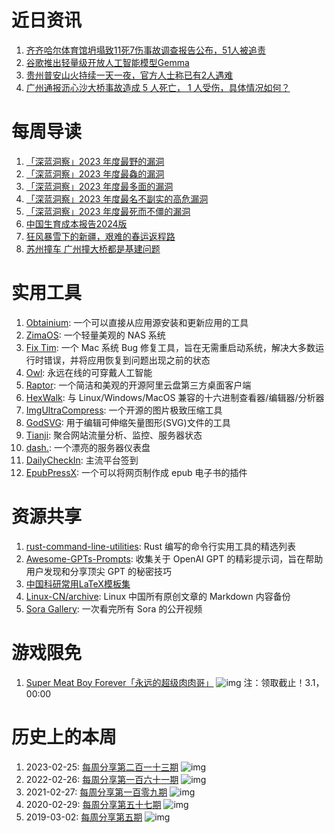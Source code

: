 # 近日资讯

1. [齐齐哈尔体育馆坍塌致11死7伤事故调查报告公布，51人被追责](https://www.thepaper.cn/newsDetail_forward_26414671)
2. [谷歌推出轻量级开放人工智能模型Gemma](https://www.sohu.com/a/759208488_115060)
3. [贵州普安山火持续一天一夜，官方人士称已有2人遇难](https://new.qq.com/rain/a/20240220A08ZAL00)
4. [广州通报沥心沙大桥事故造成 5 人死亡， 1 人受伤，具体情况如何？](https://www.zhihu.com/question/645311234)

# 每周导读

1. [「深蓝洞察」2023 年度最野的漏洞](https://mp.weixin.qq.com/s/FTbvsoSwGnbPzdM1DCopoA)
2. [「深蓝洞察」2023 年度最𠓗的漏洞](https://mp.weixin.qq.com/s/jzASbjLZV6D4_Mhg71THsw)
3. [「深蓝洞察」2023 年度最多面的漏洞](https://mp.weixin.qq.com/s/3pw9Dzrjx2V2ljviw5xz5A)
4. [「深蓝洞察」2023 年度最名不副实的高危漏洞](https://mp.weixin.qq.com/s/i6hOSzjZklS4mI_ar0IURg)
5. [「深蓝洞察」2023 年度最死而不僵的漏洞](https://mp.weixin.qq.com/s/JMLWqGGsRcWyPjscle8i3Q)
6. [中国生育成本报告2024版](https://mp.weixin.qq.com/s/BZTH9hm80C1sk74D1QaFTQ)
7. [狂风暴雪下的新疆，艰难的春运返程路](https://mp.weixin.qq.com/s/tOsw2omFKOKiNUEXaV_ZQw)
8. [苏州撞车 广州撞大桥都是基建问题](https://mp.weixin.qq.com/s/EICs7IWihi6vwH_Qnxel7Q)

# 实用工具

1. [Obtainium](https://github.com/ImranR98/Obtainium): 一个可以直接从应用源安装和更新应用的工具
2. [ZimaOS](https://github.com/IceWhaleTech/zimaos-rauc): 一个轻量美观的 NAS 系统
3. [Fix Tim](https://github.com/Lakr233/FixTim): 一个 Mac 系统 Bug 修复工具，旨在无需重启动系统，解决大多数运行时错误，并将应用恢复到问题出现之前的状态
4. [Owl](https://github.com/OwlAIProject/Owl): 永远在线的可穿戴人工智能
5. [Raptor](https://github.com/InfpPointPlus/Raptor): 一个简洁和美观的开源阿里云盘第三方桌面客户端
6. [HexWalk](https://github.com/gcarmix/HexWalk): 与 Linux/Windows/MacOS 兼容的十六进制查看器/编辑器/分析器
7. [ImgUltraCompress](https://github.com/youshandefeiyang/ImgUltraCompress): 一个开源的图片极致压缩工具
8. [GodSVG](https://github.com/MewPurPur/GodSVG): 用于编辑可伸缩矢量图形(SVG)文件的工具
9. [Tianji](https://github.com/msgbyte/tianji): 聚合网站流量分析、监控、服务器状态
10. [dash.](https://github.com/MauriceNino/dashdot): 一个漂亮的服务器仪表盘
11. [DailyCheckIn](https://github.com/Sitoi/dailycheckin): 主流平台签到
12. [EpubPressX](https://github.com/sunxen/EpubPressX): 一个可以将网页制作成 epub 电子书的插件

# 资源共享

1. [rust-command-line-utilities](https://github.com/sts10/rust-command-line-utilities): Rust 编写的命令行实用工具的精选列表
2. [Awesome-GPTs-Prompts](https://github.com/ai-boost/awesome-gpts-prompts): 收集关于 OpenAI GPT 的精彩提示词，旨在帮助用户发现和分享顶尖 GPT 的秘密技巧
3. [中国科研常用LaTeX模板集](https://github.com/huangwb8/ChineseResearchLaTeX)
4. [Linux-CN/archive](https://github.com/Linux-CN/archive/releases/tag/release): Linux 中国所有原创文章的 Markdown 内容备份
5. [Sora Gallery](https://soravideos.media/): 一次看完所有 Sora 的公开视频

# 游戏限免

1. [Super Meat Boy Forever「永远的超级肉肉哥」](https://store.epicgames.com/p/super-meat-boy-forever)
![img](http://mmbiz.qpic.cn/sz_mmbiz_png/pDARXZuibAKSlISgj9XMM6wYLuibaLH7ch4dGTvoUOluVem6HulWiaMIqI0ULXYVnpMYuUcz85ia3r9TkpD7T0IXRA/640?wx_fmt=png&from=appmsg)
注：领取截止！3.1，00:00

# 历史上的本周

1. 2023-02-25: [每周分享第二百一十三期](https://mp.weixin.qq.com/s/1hZyBPBBxoaSvkqTbLS2XA)
![img](https://mmbiz.qpic.cn/sz_mmbiz_jpg/pDARXZuibAKRwQaURMiaRHZAMg6MkwibicQYcnmX3XrrfjE0Bsb1eLDF8NLplrZUorg4ibP9UNBdvPA3ltDXUqtNibibw/640?wx_fmt=jpeg&wxfrom=5&wx_lazy=1&wx_co=1)
2. 2022-02-26: [每周分享第一百六十一期](https://mp.weixin.qq.com/s/qeDXyfqhqm5-Uvb7CtDWmA)
![img](https://mmbiz.qpic.cn/sz_mmbiz_jpg/pDARXZuibAKQiahXrNxiaEwlS0C1fSM2l60eQB7xeGFPHMXZSxRlLCiaZF4nwargjicNGYvozXyCbPC8QHz3TU3oXrg/640?wx_fmt=jpeg&wxfrom=5&wx_lazy=1&wx_co=1)
3. 2021-02-27: [每周分享第一百零九期](https://mp.weixin.qq.com/s/2g41-7JZEWv9EmD075V74w)
![img](https://mmbiz.qpic.cn/sz_mmbiz_png/pDARXZuibAKTMaIq51iaLqtKeW4FniascoHn5KQ2Oy1O1BEBcj70BGaOGic6N1OejyU4G0wKNuVtB5iaajDLHfAKT7A/640?wx_fmt=png&wxfrom=5&wx_lazy=1&wx_co=1)
4. 2020-02-29: [每周分享第五十七期](https://mp.weixin.qq.com/s/9okCvtRYrIPPo-cXVW_OzQ)
![img](https://mmbiz.qpic.cn/sz_mmbiz_png/pDARXZuibAKQsUoibxyZxsmFq4wSgOZ23mcb95nUoNyz86lfdd2X4vIaAILib2e43ribFicv9mmgGmYjZYLJKSXRDbg/640?wx_fmt=png&wxfrom=5&wx_lazy=1&wx_co=1)
5. 2019-03-02: [每周分享第五期](https://mp.weixin.qq.com/s/8Ig2POg52-qIeX9PW2EGlg)
![img](https://mmbiz.qpic.cn/mmbiz_jpg/pDARXZuibAKRhDNpxicaclHyFibn51ZtsRq57gfK3paQmYv4MmBfibAwiaMym9NcO7ZTuqokibbHJxdCqdua3Heo3e4A/640?wx_fmt=jpeg&wxfrom=5&wx_lazy=1&wx_co=1)
